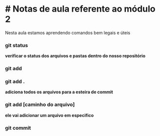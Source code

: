 # # Notas de aula referente ao módulo 2

Nesta aula estamos aprendendo comandos bem legais e úteis

### git status
**verificar o status dos arquivos e pastas dentro do nosso repositório**

### git add

### git add .

**adiciona todos os arquivos para a esteira de commit**

### git add [caminho do arquivo]

**ele vai adicionar um arquivo em especifico** 

### git commit 
